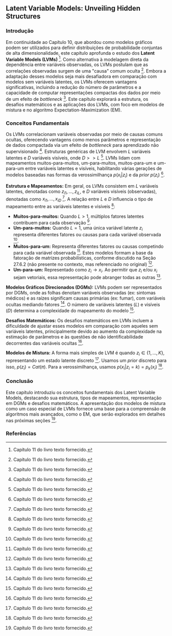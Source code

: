 ## Latent Variable Models: Unveiling Hidden Structures

### Introdução
Em continuidade ao Capítulo 10, que abordou como modelos gráficos podem ser utilizados para definir distribuições de probabilidade conjuntas de alta dimensionalidade, este capítulo aprofunda o estudo dos **Latent Variable Models (LVMs)** [^1]. Como alternativa à modelagem direta da dependência entre variáveis observadas, os LVMs postulam que as correlações observadas surgem de uma "causa" comum oculta [^1]. Embora a adaptação desses modelos seja mais desafiadora em comparação com modelos sem variáveis latentes, os LVMs oferecem vantagens significativas, incluindo a redução do número de parâmetros e a capacidade de computar representações compactas dos dados por meio de um efeito de *bottleneck* [^1]. Este capítulo explorará a estrutura, os desafios matemáticos e as aplicações dos LVMs, com foco em modelos de mistura e no algoritmo Expectation-Maximization (EM).

### Conceitos Fundamentais

Os LVMs correlacionam variáveis observadas por meio de causas comuns ocultas, oferecendo vantagens como menos parâmetros e representação de dados compactada via um efeito de *bottleneck* para aprendizado não supervisionado [^1]. Estruturas genéricas de LVM envolvem $L$ variáveis latentes e $D$ variáveis visíveis, onde $D >> L$ [^1]. LVMs lidam com mapeamentos muitos-para-muitos, um-para-muitos, muitos-para-um e um-para-um entre variáveis latentes e visíveis, habilitando várias gerações de modelos baseadas nas formas da verossimilhança $p(x_i|z_i)$ e da *prior* $p(z_i)$ [^1].

**Estrutura e Mapeamentos:**
Em geral, os LVMs consistem em $L$ variáveis latentes, denotadas como $z_{i1}, ..., z_{iL}$, e $D$ variáveis visíveis (observadas), denotadas como $x_{i1}, ..., x_{iD}$ [^1]. A relação entre $L$ e $D$ influencia o tipo de mapeamento entre as variáveis latentes e visíveis [^1]:
- **Muitos-para-muitos:** Quando $L > 1$, múltiplos fatores latentes contribuem para cada observação [^1].
- **Um-para-muitos:** Quando $L = 1$, uma única variável latente $z_i$ representa diferentes fatores ou causas para cada variável observada [^1].
- **Muitos-para-um:** Representa diferentes fatores ou causas competindo para cada variável observada [^1]. Estes modelos formam a base da fatoração de matrizes probabilísticas, conforme discutido na Seção 27.6.2 (não presente no contexto, mas referenciado no original) [^1].
- **Um-para-um:** Representado como $z_i \rightarrow x_i$. Ao permitir que $z_i$ e/ou $x_i$ sejam vetoriais, essa representação pode abranger todas as outras [^1].

**Modelos Gráficos Direcionados (DGMs):**
LVMs podem ser representados por DGMs, onde as folhas denotam variáveis observadas (ex: sintomas médicos) e as raízes significam causas primárias (ex: fumar), com variáveis ocultas mediando fatores [^1]. O número de variáveis latentes ($L$) e visíveis ($D$) determina a complexidade do mapeamento do modelo [^1].

**Desafios Matemáticos:**
Os desafios matemáticos em LVMs incluem a dificuldade de ajustar esses modelos em comparação com aqueles sem variáveis latentes, principalmente devido ao aumento da complexidade na estimação de parâmetros e às questões de não identificabilidade decorrentes das variáveis ocultas [^1].

**Modelos de Mistura:**
A forma mais simples de LVM é quando $z_i \in \{1, ..., K\}$, representando um estado latente discreto [^1]. Usamos um *prior* discreto para isso, $p(z_i) = Cat(\pi)$. Para a verossimilhança, usamos $p(x_i|z_i = k) = p_k(x_i)$ [^1].

### Conclusão
Este capítulo introduziu os conceitos fundamentais dos Latent Variable Models, destacando sua estrutura, tipos de mapeamentos, representação em DGMs e desafios matemáticos. A apresentação dos modelos de mistura como um caso especial de LVMs fornece uma base para a compreensão de algoritmos mais avançados, como o EM, que serão explorados em detalhes nas próximas seções [^1].
### Referências
[^1]: Capítulo 11 do livro texto fornecido.
<!-- END -->